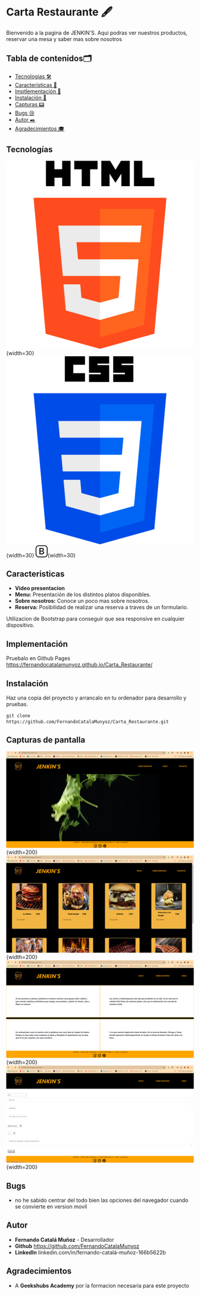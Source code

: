 # Carta Restaurante 🖋️

Bienvenido a la pagina de JENKIN'S. Aqui podras ver nuestros productos, reservar una mesa y saber mas sobre nosotros

## Tabla de contenidos🗂️

- [Tecnologias 🛠️](#tecnologías)
- [Características 🌟](#caracteristicas)
- [Imptlementación 📡](#implementación)
- [Instalación 🚀](#instalación)
- [Capturas :pager:](#capturas-de-pantalla)
- [Bugs :cry:](#bugs)
- [Autor ✒️](#autor)
- [Agradecimientos 🎓](#agradecimientos)

## Tecnologías

![Html](./img/html-5.png){width=30} ![CSS3](./img/css-3.png){width=30} ![CSS3](./img/bootstrap.svg){width=30}

## Caracteristicas

- **Video presentacion**
- **Menu:** Presentación de los distintos platos disponibles.
- **Sobre nosotros:** Conoce un poco mas sobre nosotros.
- **Reserva:** Posibilidad de realizar una reserva a traves de un formulario.

Utilizacion de Bootstrap para conseguir que sea responsive en cualquier dispositivo.

## Implementación

Pruebalo en Github Pages https://fernandocatalamunyoz.github.io/Carta_Restaurante/

## Instalación

Haz una copia del proyecto y arrancalo en tu ordenador para desarrollo y pruebas.

```
git clone https://github.com/FernandoCatalaMunyoz/Carta_Restaurante.git
```

[def]: ./img/html-5.png

## Capturas de pantalla

![CapturaInicio](./img/captura%20inicio.png){width=200} ![CarturaMenu](./img/caputra%20menu.png){width=200} ![CapturaAbout](./img/captura%20sobre%20nosotros.png){width=200} ![CapturaContacto](./img/camptura%20contacto.png){width=200}

## Bugs

- no he sabido centrar del todo bien las opciones del navegador cuando se convierte en version movil

## Autor

- **Fernando Catalá Muñoz** - Desarrollador
- **Github** https://github.com/FernandoCatalaMunyoz
- **LinkedIn** linkedin.com/in/fernando-catalá-muñoz-166b5622b

## Agradecimientos

- A **Geekshubs Academy** por la formacion necesaria para este proyecto
